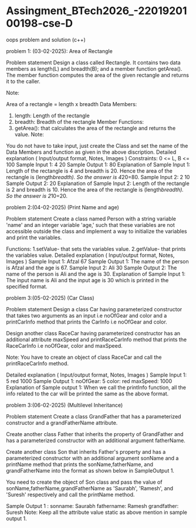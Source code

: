 # Assingment_BTech2026_-2201920100198-cse-D
oops problem and solution (c++)

problem 1: (03-02-2025): Area of Rectangle

Problem statement
Design a class called Rectangle. It contains two data members as length(L) and breadth(B); and a member function getArea(). The member function computes the area of the given rectangle and returns it to the caller.

Note:

Area of a rectangle = length x breadth
Data Members:
1. length: Length of the rectangle
2. breadth: Breadth of the rectangle 
Member Functions:
1. getArea(): that calculates the area of the rectangle and returns the value.
Note:

You do not have to take input, just create the Class and set the name of the Data Members and function as given in the above discription.
Detailed explanation ( Input/output format, Notes, Images )
Constraints:
0 <= L, B <= 100
Sample Input 1:
4 20
Sample Output 1:
80
Explanation of Sample Input 1:
Length of the rectangle is 4 and breadth is 20. 
Hence the area of the rectangle is (length*breadth). 
So the answer is 4*20=80.
Sample Input 2:
2 10
Sample Output 2:
20
Explanation of Sample Input 2:
Length of the rectangle is 2 and breadth is 10. 
Hence the area of the rectangle is (length*breadth). 
So the answer is 2*10=20.



problem 2:(04-02-2025)  (Print Name and age)

Problem statement
Create a class named Person with a string variable 'name' and an integer variable 'age,' such that these variables are not accessible outside the class and implement a way to initialize the variables and print the variables.

Functions: 1.setValue- that sets the variables value. 2.getValue- that prints the variables value.
Detailed explanation ( Input/output format, Notes, Images )
Sample Input 1:
Afzal
67
Sample Output 1:
The name of the person is Afzal and the age is 67.
Sample Input 2:
Ali
30
Sample Output 2:
The name of the person is Ali and the age is 30.
Explanation of Sample Input 1:
The input name is Ali and the input age is 30 which is printed in the specified format.

problem 3:(05-02-2025)  (Car Class)

Problem statement
Design a class Car having parameterized constructor that takes two arguments as an input i.e noOfGear and color and a printCarInfo method that prints the CarInfo i.e noOfGear and color.

Design another class RaceCar having parameterized constructor has an additional attribute maxSpeed and printRaceCarInfo method that prints the RaceCarInfo i.e noOfGear, color and maxSpeed.

Note: You have to create an object of class RaceCar and call the printRaceCarInfo method.

Detailed explanation ( Input/output format, Notes, Images )
Sample Input 1:
5
red
1000
Sample Output 1:
noOfGear: 5
color: red
maxSpeed: 1000
Explanation of Sample output 1:
When we call the printInfo function, all the info related to the car will be printed the same as the above format.

problem 3:(06-02-2025)  (Multilevel Inheritance)

Problem statement
Create a class GrandFather that has a parameterized constructor and a grandFatherName attribute.

Create another class Father that inherits the property of GrandFather and has a parameterized constructor with an additional argument fatherName.

Create another class Son that inherits Father's property and has a parameterized constructor with an additional argument sonName and a printName method that prints the sonName,fatherName, and grandFatherName into the format as shown below in SampleOutput 1.

You need to create the object of Son class and pass the value of sonName,fatherName,grandFatherName as 'Saurabh', 'Ramesh', and 'Suresh' respectively and call the printName method.

Sample Output 1 :
sonname:  Saurabh
fathername:  Ramesh
grandfather:  Suresh
Note:
Keep all the attribute value static as  above mention in sample output 1.
